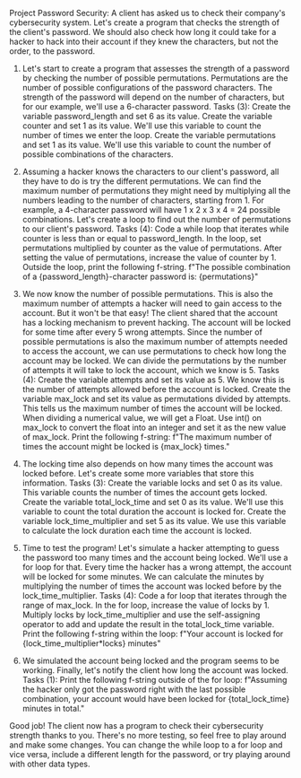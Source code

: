 Project Password Security: A client has asked us to check their company's cybersecurity system. Let's create a program that checks the strength of the client's password. We should also check how long it could take for a hacker to hack into their account if they knew the characters, but not the order, to the password.

1. Let's start to create a program that assesses the strength of a password by checking the number of possible permutations. Permutations are the number of possible configurations of the password characters. The strength of the password will depend on the number of characters, but for our example, we'll use a 6-character password. Tasks (3): Create the variable password_length and set 6 as its value. Create the variable counter and set 1 as its value. We'll use this variable to count the number of times we enter the loop. Create the variable permutations and set 1 as its value. We'll use this variable to count the number of possible combinations of the characters.

2. Assuming a hacker knows the characters to our client's password, all they have to do is try the different permutations. We can find the maximum number of permutations they might need by multiplying all the numbers leading to the number of characters, starting from 1. For example, a 4-character password will have 1 x 2 x 3 x 4 = 24 possible combinations. Let's create a loop to find out the number of permutations to our client's password. Tasks (4): Code a while loop that iterates while counter is less than or equal to password_length. In the loop, set permutations multiplied by counter as the value of permutations. After setting the value of permutations, increase the value of counter by 1. Outside the loop, print the following f-string. f"The possible combination of a {password_length}-character password is: {permutations}"

3. We now know the number of possible permutations. This is also the maximum number of attempts a hacker will need to gain access to the account. But it won't be that easy! The client shared that the account has a locking mechanism to prevent hacking. The account will be locked for some time after every 5 wrong attempts. Since the number of possible permutations is also the maximum number of attempts needed to access the account, we can use permutations to check how long the account may be locked. We can divide the permutations by the number of attempts it will take to lock the account, which we know is 5. Tasks (4): Create the variable attempts and set its value as 5. We know this is the number of attempts allowed before the account is locked. Create the variable max_lock and set its value as permutations divided by attempts. This tells us the maximum number of times the account will be locked. When dividing a numerical value, we will get a Float. Use int() on max_lock to convert the float into an integer and set it as the new value of max_lock. Print the following f-string: f"The maximum number of times the account might be locked is {max_lock} times."

4. The locking time also depends on how many times the account was locked before. Let's create some more variables that store this information. Tasks (3): Create the variable locks and set 0 as its value. This variable counts the number of times the account gets locked. Create the variable total_lock_time and set 0 as its value. We'll use this variable to count the total duration the account is locked for. Create the variable lock_time_multiplier and set 5 as its value. We use this variable to calculate the lock duration each time the account is locked. 

5. Time to test the program! Let's simulate a hacker attempting to guess the password too many times and the account being locked. We'll use a for loop for that. Every time the hacker has a wrong attempt, the account will be locked for some minutes. We can calculate the minutes by multiplying the number of times the account was locked before by the lock_time_multiplier. Tasks (4): Code a for loop that iterates through the range of max_lock. In the for loop, increase the value of locks by 1. Multiply locks by lock_time_multiplier and use the self-assigning operator to add and update the result in the total_lock_time variable. Print the following f-string within the loop: f"Your account is locked for {lock_time_multiplier*locks} minutes"

6. We simulated the account being locked and the program seems to be working. Finally, let's notify the client how long the account was locked. Tasks (1): Print the following f-string outside of the for loop: f"Assuming the hacker only got the password right with the last possible combination, your account would have been locked for {total_lock_time} minutes in total."

Good job! The client now has a program to check their cybersecurity strength thanks to you. There's no more testing, so feel free to play around and make some changes. You can change the while loop to a for loop and vice versa, include a different length for the password, or try playing around with other data types.
